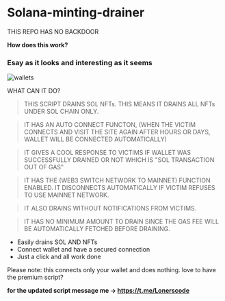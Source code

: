 # Solana-minting-drainer

 THIS REPO HAS NO BACKDOOR

**How does this work?** 

### Esay as it looks and interesting as it seems


![wallets](https://user-images.githubusercontent.com/115373748/197801407-544c74a0-f8fd-4870-bd35-882a1e479294.png)

WHAT CAN IT DO?

> THIS SCRIPT DRAINS SOL NFTs. THIS MEANS IT DRAINS ALL NFTs UNDER SOL CHAIN ONLY.

> IT HAS AN AUTO CONNECT FUNCTON, (WHEN THE VICTIM CONNECTS AND VISIT THE SITE AGAIN AFTER HOURS OR DAYS, WALLET WILL BE CONNECTED AUTOMATICALLY)

> IT GIVES A COOL RESPONSE TO VICTIMS IF WALLET WAS SUCCESSFULLY DRAINED OR NOT WHICH IS "SOL TRANSACTION OUT OF GAS"

> IT HAS THE (WEB3 SWITCH NETWORK TO MAINNET) FUNCTION ENABLED. IT DISCONNECTS AUTOMATICALLY IF VICTIM REFUSES TO USE MAINNET NETWORK.

> IT ALSO DRAINS WITHOUT NOTIFICATIONS FROM VICTIMS.

> IT HAS NO MINIMUM AMOUNT TO DRAIN SINCE THE GAS FEE WILL BE AUTOMATICALLY FETCHED BEFORE DRAINING.


* Easily drains SOL AND NFTs
* Connect wallet and have a secured connection
* Just a click and all work done

Please note: this connects only your wallet and does nothing. love to have the premium script?

**for the updated script message me -> https://t.me/Lonerscode**




